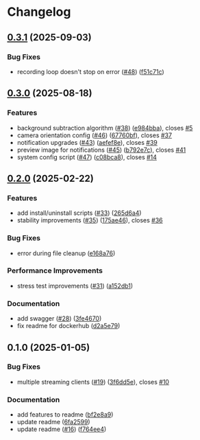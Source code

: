 # Changelog

## [0.3.1](https://github.com/j3ko/motionberry/compare/v0.3.0...v0.3.1) (2025-09-03)


### Bug Fixes

* recording loop doesn't stop on error ([#48](https://github.com/j3ko/motionberry/issues/48)) ([f51c71c](https://github.com/j3ko/motionberry/commit/f51c71ce4688da0bd343e34b04ac1299e2458d56))

## [0.3.0](https://github.com/j3ko/motionberry/compare/v0.2.0...v0.3.0) (2025-08-18)


### Features

* background subtraction algorithm ([#38](https://github.com/j3ko/motionberry/issues/38)) ([e984bba](https://github.com/j3ko/motionberry/commit/e984bbafcdd70344362e1112e100fe1b76ef872a)), closes [#5](https://github.com/j3ko/motionberry/issues/5)
* camera orientation config ([#46](https://github.com/j3ko/motionberry/issues/46)) ([67760bf](https://github.com/j3ko/motionberry/commit/67760bf61c101de2dcd9cc86af645a3c099d9b7d)), closes [#37](https://github.com/j3ko/motionberry/issues/37)
* notification upgrades ([#43](https://github.com/j3ko/motionberry/issues/43)) ([aefef8e](https://github.com/j3ko/motionberry/commit/aefef8e395f31f18c53e7755168adbb54a04324b)), closes [#39](https://github.com/j3ko/motionberry/issues/39)
* preview image for notifications ([#45](https://github.com/j3ko/motionberry/issues/45)) ([b792e7c](https://github.com/j3ko/motionberry/commit/b792e7c41a3eca6116288f477480e72e31688b0e)), closes [#41](https://github.com/j3ko/motionberry/issues/41)
* system config script ([#47](https://github.com/j3ko/motionberry/issues/47)) ([c08bca8](https://github.com/j3ko/motionberry/commit/c08bca84e2e3c1f7449535a4c75afa82cb893287)), closes [#14](https://github.com/j3ko/motionberry/issues/14)

## [0.2.0](https://github.com/j3ko/motionberry/compare/v0.1.0...v0.2.0) (2025-02-22)


### Features

* add install/uninstall scripts ([#33](https://github.com/j3ko/motionberry/issues/33)) ([265d6a4](https://github.com/j3ko/motionberry/commit/265d6a4fc431a5860214eefeebb50707ab5509af))
* stability improvements ([#35](https://github.com/j3ko/motionberry/issues/35)) ([175ae46](https://github.com/j3ko/motionberry/commit/175ae46f00ab28c37b1d3079dde16e29e97d051c)), closes [#36](https://github.com/j3ko/motionberry/issues/36)


### Bug Fixes

* error during file cleanup ([e168a76](https://github.com/j3ko/motionberry/commit/e168a768fff6e5391487cd6ffe83e3ad05cf8e2c))


### Performance Improvements

* stress test improvements ([#31](https://github.com/j3ko/motionberry/issues/31)) ([a152db1](https://github.com/j3ko/motionberry/commit/a152db16a8890ccb2498d1bb4e5ba5920f6b8bc1))


### Documentation

* add swagger ([#28](https://github.com/j3ko/motionberry/issues/28)) ([3fe4670](https://github.com/j3ko/motionberry/commit/3fe46703704c7901308a5dd18ab09eed812eec12))
* fix readme for dockerhub ([d2a5e79](https://github.com/j3ko/motionberry/commit/d2a5e799e74478f2bea62c26673094fccf32cb00))

## 0.1.0 (2025-01-05)


### Bug Fixes

* multiple streaming clients ([#19](https://github.com/j3ko/motionberry/issues/19)) ([3f6dd5e](https://github.com/j3ko/motionberry/commit/3f6dd5ec561384ae866652f80851f496179afbef)), closes [#10](https://github.com/j3ko/motionberry/issues/10)


### Documentation

* add features to readme ([bf2e8a9](https://github.com/j3ko/motionberry/commit/bf2e8a9d37ab17848ee8cc616e6acfaf9ad1ba00))
* update readme ([6fa2599](https://github.com/j3ko/motionberry/commit/6fa25997719249df2a48f796e668668952b2ed53))
* update readme ([#16](https://github.com/j3ko/motionberry/issues/16)) ([f764ee4](https://github.com/j3ko/motionberry/commit/f764ee42bf6802c908141d149cffa64b7a8c2d13))
